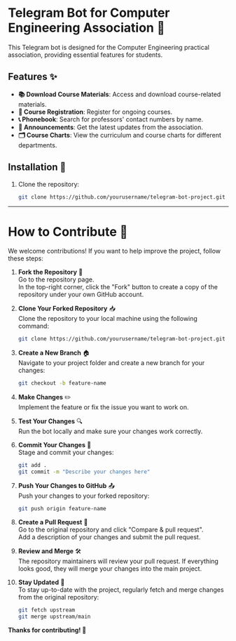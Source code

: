# Telegram Bot for Computer Engineering Association 🤖

This Telegram bot is designed for the Computer Engineering practical association, providing essential features for students.

## Features ✨
- **📚 Download Course Materials**: Access and download course-related materials.
- **📝 Course Registration**: Register for ongoing courses.
- **📞 Phonebook**: Search for professors' contact numbers by name.
- **📢 Announcements**: Get the latest updates from the association.
- **🗂️ Course Charts**: View the curriculum and course charts for different departments.

## Installation 🔧

1. Clone the repository:
   ```bash
   git clone https://github.com/yourusername/telegram-bot-project.git
---
# How to Contribute 🤝

We welcome contributions! If you want to help improve the project, follow these steps:

1. **Fork the Repository** 🍴  
   Go to the repository page.  
   In the top-right corner, click the "Fork" button to create a copy of the repository under your own GitHub account.

2. **Clone Your Forked Repository** 📥  
   Clone the repository to your local machine using the following command:
   ```bash
   git clone https://github.com/yourusername/telegram-bot-project.git

3. **Create a New Branch** 🏠  
   Navigate to your project folder and create a new branch for your changes:
   ```bash
   git checkout -b feature-name


4. **Make Changes** ✏️  
   Implement the feature or fix the issue you want to work on.

5. **Test Your Changes** 🔍  
   Run the bot locally and make sure your changes work correctly.

6. **Commit Your Changes** 💾  
   Stage and commit your changes:
   ```bash
   git add .
   git commit -m "Describe your changes here"


7. **Push Your Changes to GitHub** 📤  
   Push your changes to your forked repository:
   ```bash
   git push origin feature-name


8. **Create a Pull Request** 🔄  
   Go to the original repository and click "Compare & pull request".  
   Add a description of your changes and submit the pull request.

9. **Review and Merge** 🛠  
   The repository maintainers will review your pull request. If everything looks good, they will merge your changes into the main project.

10. **Stay Updated** 🔄  
    To stay up-to-date with the project, regularly fetch and merge changes from the original repository:
    ```bash
    git fetch upstream
    git merge upstream/main


**Thanks for contributing! 🎉**

   

   

   


   
